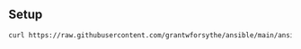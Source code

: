 ## Setup
```bash
curl https://raw.githubusercontent.com/grantwforsythe/ansible/main/ansible-run | sh
```

